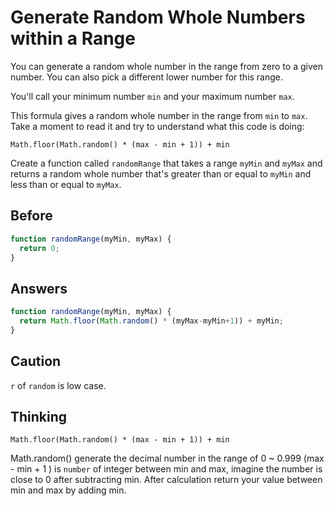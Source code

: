 # Generate Random Whole Numbers within a Range

You can generate a random whole number in the range from zero to a given number. 
You can also pick a different lower number for this range.

You'll call your minimum number `min` and your maximum number `max`.

This formula gives a random whole number in the range from `min` to `max`. 
Take a moment to read it and try to understand what this code is doing:
```
Math.floor(Math.random() * (max - min + 1)) + min
```
Create a function called `randomRange` that takes a range `myMin` and `myMax` and 
returns a random whole number that's greater than or equal to `myMin` and less than or equal to `myMax`.

## Before
```javascript
function randomRange(myMin, myMax) {
  return 0;
}
```

## Answers
```javascript
function randomRange(myMin, myMax) {
  return Math.floor(Math.random() * (myMax-myMin+1)) + myMin;
}
```

## Caution 
`r` of `random` is low case.

## Thinking
```
Math.floor(Math.random() * (max - min + 1)) + min
```
Math.random() generate the decimal number in the range of 0 ~ 0.999
(max - min + 1 ) is `number` of integer between min and max, imagine the number is close to 0 after subtracting min.
After calculation return your value between min and max by adding min.
